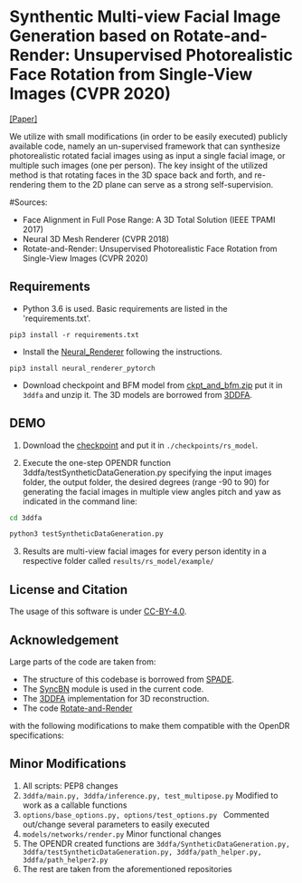 # Synthentic Multi-view Facial Image Generation based on Rotate-and-Render: Unsupervised Photorealistic Face Rotation from Single-View Images (CVPR 2020)

[[Paper]](https://arxiv.org/abs/2003.08124)

We utilize with small modifications  (in order to be easily executed) publicly available code, namely an  un-supervised framework that can synthesize 
photorealistic rotated facial images using as input  a single facial image, or multiple such images (one per person). The key insight of the utilized method is that rotating faces in the 3D space back and forth, 
and re-rendering them to the 2D plane can serve as a strong self-supervision.

#Sources:
* Face Alignment in Full Pose Range: A 3D Total Solution (IEEE TPAMI 2017)
* Neural 3D Mesh Renderer (CVPR 2018)
* Rotate-and-Render: Unsupervised Photorealistic Face Rotation from Single-View Images (CVPR 2020)
## Requirements
* Python 3.6 is used. Basic requirements are listed in the 'requirements.txt'.

```
pip3 install -r requirements.txt
```
* Install the [Neural_Renderer](https://github.com/daniilidis-group/neural_renderer) following the instructions.
```
pip3 install neural_renderer_pytorch
```

* Download checkpoint and BFM model from [ckpt_and_bfm.zip](https://cicloud.csd.auth.gr/owncloud/remote.php/webdav/OpenDR/FTP%20Server%20Material/simulation/ckpt_and_bfm.zip) put it in ```3ddfa``` and unzip it. The 3D models are borrowed from [3DDFA](https://github.com/cleardusk/3DDFA). 


## DEMO

1. Download the [checkpoint](https://cicloud.csd.auth.gr/owncloud/remote.php/webdav/OpenDR/FTP%20Server%20Material/simulation/latest_net_G.zip)
and put it in ```./checkpoints/rs_model```.

2.	Execute the one-step OPENDR function 3ddfa/testSyntheticDataGeneration.py specifying the input images  folder, the output folder, the desired degrees (range -90 to 90) for generating the facial images in multiple view angles pitch and yaw  as indicated in the command line: 
```sh
cd 3ddfa

python3 testSyntheticDataGeneration.py
```
3. Results are multi-view facial images for every person identity in a respective folder called  ```results/rs_model/example/```


## License and Citation
The usage of this software is under [CC-BY-4.0](https://github.com/Hangz-nju-cuhk/Rotate-and-Render/LICENSE).


## Acknowledgement
Large parts of the code are taken from: 
* The structure of this codebase is borrowed from [SPADE](https://github.com/NVlabs/SPADE).
* The [SyncBN](https://github.com/vacancy/Synchronized-BatchNorm-PyTorch) module is used in the current code.
* The [3DDFA](https://github.com/cleardusk/3DDFA) implementation for 3D reconstruction.
* The code [Rotate-and-Render](https://github.com/Hangz-nju-cuhk/Rotate-and-Render/)  
  
with the following modifications to make them compatible with the OpenDR specifications:
## Minor Modifications
1. All scripts: PEP8 changes
2. ```3ddfa/main.py, 3ddfa/inference.py, test_multipose.py``` Modified to work as a callable functions
3. ```options/base_options.py, options/test_options.py ``` Commented out/change several parameters to easily executed 
4. ```models/networks/render.py``` Minor functional changes
5. The OPENDR created functions are ```3ddfa/SyntheticDataGeneration.py, 3ddfa/testSyntheticDataGeneration.py, 3ddfa/path_helper.py, 3ddfa/path_helper2.py```
6. The rest are taken from the aforementioned repositories
